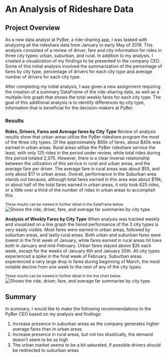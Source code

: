 # An Analysis of Rideshare Data

## Project Overview
As a new data analyst at PyBer, a ride-sharing app, I was tasked with analyzing all the rideshare data from January to early May of 2019. This analysis consisted of a review of driver, fare and city information for rides in three city types: urban, suburban, and rural. In addition to my analysis, I created a visualization of my findings to be presented to the company CEO. Some of this initial analysis involved the summarization of the percentage of fares by city type, percentage of drivers for each city type and average number of drivers for each city type.

After completing my initial analysis, I was given a new assignment requiring the creation of a summary DataFrame of the ride-sharing data, as well as a multiple-line graph that shows the total weekly fares for each city type. The goal of this additional analysis is to identify differences by city type, information that is beneficial for the decision-makers at PyBer.

### Results

**Rides, Drivers, Fares and Average fares by City Type**
Review of analysis results show that urban areas utilize the PyBer rideshare program the most of the three city types. Of the approximately $65k of fares, about $40k was earned in urban areas. Rural areas utilize the PyBer rideshare service the least, with only 125 rides in the period under review, while total rides during this period totaled 2,375. However, there is a clear inverse relationship between the utilization of this service in rural and urban areas, and the average fare per driver. The average fare in rural areas was about $55, and only about $17 in urban areas. Overall, performance in the Suburban area stands out because, although total fares earned in this area was about $19k, or about half of the total fares earned in urban areas, it only took 625 rides, or a little over a third of the number of rides in urban areas to accomplish this.

<sub>These results can be viewed in further detail in the DataFrame below.</sub>
<picture>
 <source media="(prefers-color-scheme: light)" srcset="https://github.com/ODaniels852/PyBer_Analysis/raw/main/Resources/pyber_summary_df.png">
<img alt=" Shows the ride, driver, fare, and average far summaries by city type."/>

</picture> 

**Analysis of Weekly Fares by City Type**
When analysis was tracked weekly and visualized on a line graph the tiered performance of the 3 city types is very easily visible. Most fares were earned in urban areas, followed by suburban areas, and lastly rural areas. Both urban and suburban fares were lowest in the first week of January, while fares earned in rural areas hit lows both in January and mid-February. Urban fares stayed above $2k each week, except for the weeks of January 6th and January 20th. All city types experienced a spike in the final week of February. Suburban areas experienced a very large drop in fares during beginning of March, the most notable decline from one week to the next of any of the city types.

<sub>These results can be viewed in further detail in the line chart below.</sub>
<picture>
 <source media="(prefers-color-scheme: light)" srcset="https://github.com/ODaniels852/PyBer_Analysis/raw/main/analysis/PyBer_fare_summary.png">
<img alt=" Shows the ride, driver, fare, and average far summaries by city type."/>

</picture> 

##  Summary
In summary, I would like to make the following recommendations to the PyBer CEO based on my analysis and findings:
1)	Increase presence in suburban areas as the company generates higher average fares than in urban areas
2)	Increase presence in rural areas, but not too drastically, the demand doesn’t seem to be as high
3)	The urban market seems to be a bit saturated, if possible drivers should be redirected to suburban areas 
